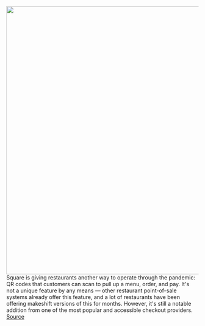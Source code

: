 <img src='https://cdn.vox-cdn.com/thumbor/ml-7lwFDe9W-0rbN00efG-r6GhI=/0x0:2032x1100/1200x800/filters:focal(618x211:942x535)/cdn.vox-cdn.com/uploads/chorus_image/image/67553090/PD01715___stand_kit_carousel_1.0.png' width='700px' /><br/>
Square is giving restaurants another way to operate through the pandemic: QR codes that customers can scan to pull up a menu, order, and pay. It's not a unique feature by any means — other restaurant point-of-sale systems already offer this feature, and a lot of restaurants have been offering makeshift versions of this for months. However, it's still a notable addition from one of the most popular and accessible checkout providers.
<a href='https://www.theverge.com/2020/9/29/21456594/square-qr-code-order-restaurants-pandemic-menu'> Source <a/>